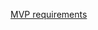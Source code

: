 [MVP requirements](https://github.com/department-of-veterans-affairs/vets.gov-team/blob/master/Products/Identity/Personalization/Dashboard/MVP%20Requirements.md)
